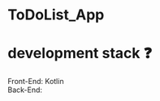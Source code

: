 # ToDoList_App



# development stack :question:

Front-End: Kotlin <br />
Back-End: 
<!-- 
# ToDoList_App Project Results :exclamation:

ToDoList_App Project = Complete :laughing: <br />
Deploy Web Site: https://web.wonnytopper.co.kr/

## Project Start
```zsh
$ npm install
$ npm run start:dev
```
## User Connect
```zsh
localhost:3000/index
```
## Admin Connect
```zsh
localhost:3000/admin/index
```

## Development Story :question:

It's a project started by an external development group. <br />
It's a web page that's actually being distributed, and the second additional development is completed.

## Footer :exclamation:

Click [here](https://web.wonnytopper.co.kr/) to visit my project.
![이미지](https://github.com/20200890-JoHoYeon/wonnytopper/assets/70556072/a8e47230-a1af-480d-8d3c-a75a2dd4ab23)

Finally, I will register a photo showing the progress of the project. Thank you for your review. 😘-->
